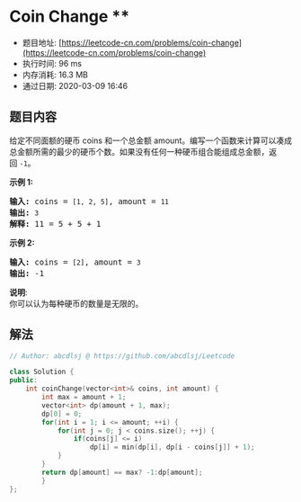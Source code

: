 # Coin Change **
- 题目地址: [https://leetcode-cn.com/problems/coin-change](https://leetcode-cn.com/problems/coin-change)
- 执行时间: 96 ms
- 内存消耗: 16.3 MB
- 通过日期: 2020-03-09 16:46

## 题目内容
<p>给定不同面额的硬币 coins 和一个总金额 amount。编写一个函数来计算可以凑成总金额所需的最少的硬币个数。如果没有任何一种硬币组合能组成总金额，返回 <code>-1</code>。</p>

<p><strong>示例 1:</strong></p>

<pre><strong>输入: </strong>coins = <code>[1, 2, 5]</code>, amount = <code>11</code>
<strong>输出: </strong><code>3</code> 
<strong>解释:</strong> 11 = 5 + 5 + 1</pre>

<p><strong>示例 2:</strong></p>

<pre><strong>输入: </strong>coins = <code>[2]</code>, amount = <code>3</code>
<strong>输出: </strong>-1</pre>

<p><strong>说明</strong>:<br>
你可以认为每种硬币的数量是无限的。</p>


## 解法
```cpp
// Author: abcdlsj @ https://github.com/abcdlsj/Leetcode

class Solution {
public:
    int coinChange(vector<int>& coins, int amount) {
        int max = amount + 1;
        vector<int> dp(amount + 1, max);
        dp[0] = 0;
        for(int i = 1; i <= amount; ++i) {
            for(int j = 0; j < coins.size(); ++j) {
                if(coins[j] <= i)
                    dp[i] = min(dp[i], dp[i - coins[j]] + 1);
            }
        }
        return dp[amount] == max? -1:dp[amount];
        }
};

```